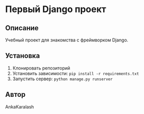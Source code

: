 # Первый Django проект

## Описание
Учебный проект для знакомства с фреймворком Django.

## Установка
1. Клонировать репозиторий
2. Установить зависимости: `pip install -r requirements.txt`
3. Запустить сервер: `python manage.py runserver`

## Автор
AnkaKaralash
```



